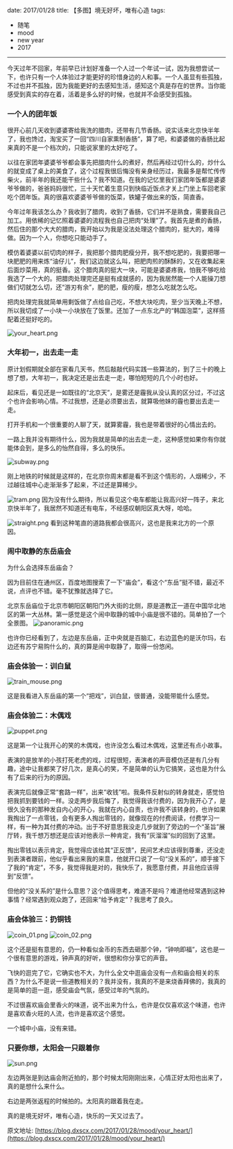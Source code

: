 date: 2017/01/28
title: 【多图】境无好坏，唯有心造
tags: 
- 随笔
- mood
- new year
- 2017
---

今天过年不回家，年前早已计划好准备一个人过一个年试一试，因为我想尝试一下，也许只有一个人体验过才能更好的珍惜身边的人和事。一个人虽显有些孤独，不过也并不孤独，因为我能更好的去感知生活，感知这个真是存在的世界。当你能感受到真实的存在着，活着是多么好的时候，也就并不会感受到孤独。

<!-- more -->

### 一个人的团年饭

很开心前几天收到婆婆寄给我洗的腊肉，还带有几节香肠。说实话来北京快半年了，我也馋过，淘宝买了一回“四川自家熏制香肠”，算了吧，和婆婆做的香肠比起来真的不是一个档次的，只能说家里的太好吃了。

以往在家团年婆婆爷爷都会事先把腊肉什么的煮好，然后再经过切什么的，炒什么的就变成了桌上的美食了，这个过程我很后悔没有亲身经历过，我最多是帮忙传传柴火，前半年的我还能干些什么？我不知道。在我的记忆里我们家团年饭都是婆婆爷爷做的，爸爸妈妈很忙，三十天忙着生意只到快临近饭点才关上门坐上车回老家吃个团年饭。真的很喜欢婆婆爷爷做的饭菜，铁罐子做出来的饭，简直香。

今年过年我该怎么办？我收到了腊肉，收到了香肠，它们并不是熟食，需要我自己加工。用依稀的记忆照着婆婆的流程我也自己把肉“处理”了。我首先是煮的香肠，然后住的那个大大的腊肉，我开始以为我是没法处理这个腊肉的，挺大的，难得做。因为一个人，你想吃只能动手了。

模仿着婆婆以前切肉的样子，我把那个腊肉肥瘦分开，我不想吃肥的，我要把哪一块肥肥的用来炼“油仔儿”，我们这边就这么叫，把肥肉煎的酥酥的，又在收集起来后面炒菜用，真的挺香。这个腊肉真的挺大一块，可能是婆婆疼我，怕我不够吃给我选了一个大的。把腊肉处理完还是挺有成就感的，因为我居然能一个人能操刀想做们切就怎么切，还“游刃有余”，肥的肥，瘦的瘦，想怎么吃就怎么吃。

把肉处理完我就简单用剩饭做了点给自己吃，不想大块吃肉，至少当天晚上不想，所以我切成了一小块一小块放在了饭里。还加了一点东北产的“韩国泡菜”，这样搭配着还挺好吃的。

![your_heart.png](/img/your_heart/tuannianfan.png)

### 大年初一，出去走一走

原计划假期就全部在家看几天书，然后敲敲代码实践一些算法的，到了三十的晚上想了想，大年初一，我决定还是出去走一走，哪怕短短的几个小时也好。

起床后，看见还是一如既往的“北京天”，是雾还是霾我从没认真的区分过，不过这个也许会影响心情。不过我想，还是必须要出去，就算吸他妹的霾也要出去走一走。

打开手机和一个很重要的人聊了天，就算雾霾，我也是带着很好的心情出去的。

一路上我并没有期待什么，因为我就是简单的出去走一走，这种感觉如果你有你就能体会到，是多么的怡然自得，多么的快乐。

![subway.png](/img/your_heart/subway.png)

刚上地铁的时候就是这样的，在北京你周末都是看不到这个情形的，人烟稀少，不过越往城中心走渐渐多了起来，不过还是算稀少。

![tram.png](/img/your_heart/tram.png)
因为没有什么期待，所以看见这个电车都能让我高兴好一阵子，来北京快半年了，我居然不知道还有电车，不经感叹朝阳区真大呀，哈哈。

![straight.png](/img/your_heart/straight.png)
看到这种笔直的道路我都会很高兴，这也是我来北方的一个原因。

### 闹中取静的东岳庙会

为什么会选择东岳庙会？

因为目前住在通州区，百度地图搜索了一下“庙会”，看这个“东岳”挺不错，最近不说，点评也不错。毫不犹豫就选择了它。

北京东岳庙位于北京市朝阳区朝阳门外大街的北侧，原是道教正一道在中国华北地区的第一大丛林。第一感觉是这个闹中取静的城中小庙是很不错的。简单拍了一个全景图。
![panoramic.png](/img/your_heart/panoramic.png)

也许你已经看到了，左边是东岳庙，正中央就是百脑汇，右边蓝色的是沃尔玛，右边还有苏宁易购什么的，真的算是闹中取静了，取得一份悠闲。

### 庙会体验一：训白鼠

![train_mouse.png](/img/your_heart/train_mouse.png)

这是我看进入东岳庙的第一个“把戏”，训白鼠，很普通，没能带能什么感觉。

### 庙会体验二：木偶戏

![puppet.png](/img/your_heart/puppet.png)

这是第一个让我开心的笑的木偶戏，也许没怎么看过木偶戏，这里还有点小故事。

表演的是放羊的小孩打死老虎的戏，过程很短，表演者的声音模仿还是有几分有趣，途中让我都笑了好几次，是真心的笑，不是简单的认为它搞笑，这也是为什么有了后来的行为的原因。

表演完后就像正常“套路一样”，出来“收钱”啦。我条件反射似的转身就走，感觉怕把我抓到要钱的一样。没走两步我后悔了，我觉得我该付费的，因为我开心了，是很久没有的那种发自内心的开心，我就在内心自责，也许我不该转身的，也许如果我掏出了一点零钱，会有更多人掏出零钱的，就像现在的付费阅读，付费学习一样，有一种为其付费的冲动。出于不好意思我没走几步就到了旁边的一个“圣旨”展厅转，我千想万想还是应该对他表示一种肯定，我有“灰溜溜”似的回到了这里。

掏出零钱以表示肯定，我觉得应该给其“正反馈”，民间艺术应该得到尊重，还没走到表演者跟前，他似乎看出来我的来意，他就开口说了一句“没关系的”，顺手接下了我的“肯定”，不多，我觉得我是对的，我快乐了，我愿意付费，并且他应该得到“反馈”。

但他的“没关系的”是什么意思？这个值得思考，难道不是吗？难道他经常遇到这种事情？经常遇到观众跑了，还回来“给予肯定”？我思考了良久。

### 庙会体验三：扔铜钱

![coin_01.png](/img/your_heart/coin_01.png)
![coin_02.png](/img/your_heart/coin_02.png)

这个还是挺有意思的，仍一种看似金币的东西去砸那个钟，“钟响即福”，这也是一个很有意思的游戏，钟声真的好听，很想和你分享它的声音。

飞快的逛完了它，它确实也不大，为什么全文中逛庙会没有一点和庙会相关的东西？为什么不是说一些道教相关的？我并没有，我真的不是来烧香拜佛的，我真的是简单的逛一逛，感受庙会气氛，感受过年的气氛的。

不过很喜欢庙会里香火的味道，说不出来为什么，也许是仅仅喜欢这个味道，也许是喜欢香火旺的人流，也许是喜欢这个感觉。

一个城中小庙，没有来错。

### 只要你想，太阳会一只跟着你

![sun.png](/img/your_heart/sun.png)

左边两张是到达庙会附近拍的，那个时候太阳刚刚出来，心情正好太阳也出来了，真的是想什么来什么。

右边是两张返程的时候拍的。太阳真的跟着我在走。

真的是境无好坏，唯有心造，快乐的一天又过去了。


原文地址: [https://blog.dxscx.com/2017/01/28/mood/your_heart/](https://blog.dxscx.com/2017/01/28/mood/your_heart/)